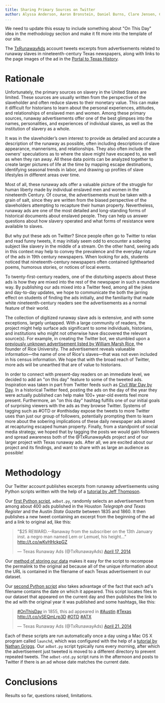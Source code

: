 ```yaml
---
title: Sharing Primary Sources on Twitter
author: Alyssa Anderson, Aaron Bronstein, Daniel Burns, Clare Jensen, Caleb McDaniel, and Kaitlyn Sisk
...
```


We need to update this essay to include something about "On This Day" idea in the methodology section and make it fit more into the template of our site.

The [TxRunawayAds](http://twitter.com/TxRunawayAds) account tweets excerpts from advertisements related to runaway slaves in nineteenth-century Texas newspapers, along with links to the page images of the ad in the [Portal to Texas History](http://texashistory.unt.edu).

# Rationale

Unfortunately, the primary sources on slavery in the United States are limited. These sources are usually written from the perspective of the slaveholder and often reduce slaves to their monetary value. This can make it difficult for historians to learn about the personal experiences, attitudes, and relationships of enslaved men and women. Among these primary sources, runaway advertisements offer one of the best glimpses into the names, personalities, and experiences of individual slaves, as well as the institution of slavery as a whole.

It was in the slaveholder’s own interest to provide as detailed and accurate a description of the runaway as possible, often including descriptions of slave appearance, mannerisms, and relationships. They also often include the owners' speculations as to where the slave might have escaped to, as well as when they ran away. All these data points can be analyzed together to create larger pictures of life at the time by mapping escape destinations, identifying seasonal trends in labor, and drawing up profiles of slave lifestyles in different areas over time.

Most of all, these runaway ads offer a valuable picture of the struggle for human liberty made by individual enslaved men and women in the nineteenth Century. Of course, the advertisements must be taken with a grain of salt, since they are written from the biased perspective of the slaveholders attempting to recapture their human property. Nevertheless, runaway ads are one of the most detailed and long-standing forms of historical documents about enslaved people. They can help us answer questions about how slavery operated and what forms of resistance were available to slaves.

But why put these ads on Twitter? Since people often go to Twitter to relax and read funny tweets, it may initialy seem odd to encounter a sobering subject like slavery in the middle of a stream. On the other hand, seeing ads in this context may help to convey the prevalence and the everyday nature of the ads in 19th century newspapers. When looking for ads, students noticed that nineteenth-century newspapers often contained lighthearted poems, humorous stories, or notices of local events.

To twenty-first-century readers, one of the disturbing aspects about these ads is how they are mixed into the rest of the newspaper in such a mundane way. By publishing our ads mixed into a Twitter feed, among all the jokes and day-to-day updates, we hope to communicate the both the jarring effect on students of finding the ads initially, and the familiarity that made white nineteenth-century readers see the advertisements as a normal feature of their world.

The collection of digitized runaway slave ads is extensive, and with some exceptions, largely untapped. With a large community of readers, the project might help surface ads significant to some individuals, historians, and institutions who might not otherwise have discovered the relevant source(s). For example, in creating the Twitter bot, we stumbled upon a [previously unknown advertisement listed by William Marsh Rice](http://texashistory.unt.edu/ark:/67531/metapth235886/m1/3/zoom/?zoom=5&lat=8260&lon=3904), the founder of Rice University. The advertisement reveals valueable information––the name of one of Rice's slaves––that was not even included in his census information. We hope that with the broad reach of Twitter, more ads wiil be unearthed that are of value to historians.

In order to connect with present-day readers on an immediate level, we decided to add an "on this day" feature to some of the tweeted ads. Inspiration was taken in part from Twitter feeds such as [Civil War Day by Day](https://twitter.com/CWDaybyDay). In a historical Twitter feed, posting the ads on the day of the year they were actually published can help make 100+ year-old events feel more present. Furthermore, an "on this day" hashtag fulfills one of our initial goals of surprising viewers with the ads as they browse Twitter. Systems of tagging such as #OTD or #onthisday expose the tweets to more Twitter uses than just our group of followers, potentially prompting them to learn more about the sobering implications of these daily newspaper ads aimed at recapturing escaped human property. Finally, from a standpoint of social media strategy, we hoped that by tagging the posts we would gain followers and spread awareness both of the @TxRunawayAds project and of our larger project with Texas runaway ads. After all, we are excited about our project and its findings, and want to share with as large an audience as possible!

# Methodology

Our Twitter account publishes excerpts from runaway advertisements using Python scripts written with the help of a [tutorial by Jeff Thompson](http://www.jeffreythompson.org/blog/2013/12/02/tutorial-twitter-bots/).

Our [first Python script](https://github.com/ricedh/adbot/blob/master/adbot.py), `adbot.py`, randomly selects an advertisement from among about 400 ads published in the Houston *Telegraph and Texas Register* and the Austin *State Gazette* between 1835 and 1860. It then publishes a new tweet containing an excerpt from the beginning of the ad and a link to original ad, like this:

<blockquote class="twitter-tweet" lang="en"><p>&quot;$25 REWARD.--Ranaway from the subscriber on the 13th January inst. a negro man named Lem or Lemuel, his height...&quot; <a href="http://t.co/wKvHHckpGZ">http://t.co/wKvHHckpGZ</a></p>&mdash; Texas Runaway Ads (@TxRunawayAds) <a href="https://twitter.com/TxRunawayAds/statuses/456802496338755584">April 17, 2014</a></blockquote>
<script async src="//platform.twitter.com/widgets.js" charset="utf-8"></script>

Our [method of storing our data](./index.html#our-data) makes it easy for the script to recompose the permalink to the original ad because all of the unique information about the URL is contained in the filename of each Texas advertisement in our dataset.

Our [second Python script](https://github.com/ricedh/adbot/blob/master/adbot-otd.py) also takes advantage of the fact that each ad's filename contains the date on which it appeared. This script locates files in our dataset that appeared on the current day and then publishes the link to the ad with the original year it was published and some hashtags, like this:

<blockquote class="twitter-tweet" lang="en"><p><a href="https://twitter.com/search?q=%23OnThisDay&amp;src=hash">#OnThisDay</a> in 1855, this ad appeared in <a href="https://twitter.com/search?q=%23Austin&amp;src=hash">#Austin</a> <a href="https://twitter.com/search?q=%23Texas&amp;src=hash">#Texas</a> <a href="http://t.co/ySEQmLrp3D">http://t.co/ySEQmLrp3D</a> <a href="https://twitter.com/search?q=%23OTD&amp;src=hash">#OTD</a> <a href="https://twitter.com/search?q=%23ATX&amp;src=hash">#ATX</a></p>&mdash; Texas Runaway Ads (@TxRunawayAds) <a href="https://twitter.com/TxRunawayAds/statuses/458326850708570112">April 21, 2014</a></blockquote>
<script async src="//platform.twitter.com/widgets.js" charset="utf-8"></script>

Each of these scripts are run automatically once a day using a Mac OS X program called `launchd`, which was configured with the help of a [tutorial by Nathan Griggs](http://nathangrigg.net/2012/07/schedule-jobs-using-launchd/). Our `adbot.py` script typically runs every morning, after which the advertisement just tweeted is moved to a different directory to prevent repeated tweets. The `adbot-otd.py` script runs in the afternoon and posts to Twitter if there is an ad whose date matches the current date.

# Conclusions

Results so far, questions raised, limitations.
